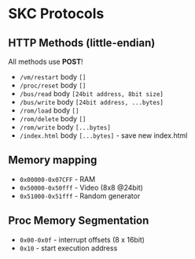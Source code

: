 # SKC Protocols

## HTTP Methods (little-endian)

All methods use **POST**!

- `/vm/restart` body `[]`
- `/proc/reset` body `[]`
- `/bus/read` body `[24bit address, 8bit size]`
- `/bus/write` body `[24bit address, ...bytes]`
- `/rom/load` body `[]`
- `/rom/delete` body `[]`
- `/rom/write` body `[...bytes]`
- `/index.html` body `[...bytes]` - save new index.html

## Memory mapping

- `0x00000-0x07CFF` - RAM
- `0x50000-0x50fff` - Video (8x8 @24bit)
- `0x51000-0x51fff` - Random generator

## Proc Memory Segmentation

- `0x00-0x0f` - interrupt offsets (8 x 16bit)
- `0x10` - start execution address

